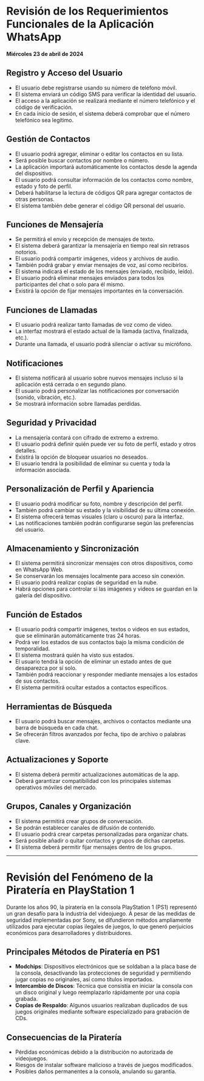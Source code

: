 # Revisión de los Requerimientos Funcionales de la Aplicación WhatsApp  
**Miércoles 23 de abril de 2024**

## Registro y Acceso del Usuario  
- El usuario debe registrarse usando su número de teléfono móvil.  
- El sistema enviará un código SMS para verificar la identidad del usuario.  
- El acceso a la aplicación se realizará mediante el número telefónico y el código de verificación.  
- En cada inicio de sesión, el sistema deberá comprobar que el número telefónico sea legítimo.

## Gestión de Contactos  
- El usuario podrá agregar, eliminar o editar los contactos en su lista.  
- Será posible buscar contactos por nombre o número.  
- La aplicación importará automáticamente los contactos desde la agenda del dispositivo.  
- El usuario podrá consultar información de los contactos como nombre, estado y foto de perfil.  
- Deberá habilitarse la lectura de códigos QR para agregar contactos de otras personas.  
- El sistema también debe generar el código QR personal del usuario.

## Funciones de Mensajería  
- Se permitirá el envío y recepción de mensajes de texto.  
- El sistema deberá garantizar la mensajería en tiempo real sin retrasos notorios.  
- El usuario podrá compartir imágenes, videos y archivos de audio.  
- También podrá grabar y enviar mensajes de voz, así como recibirlos.  
- El sistema indicará el estado de los mensajes (enviado, recibido, leído).  
- El usuario podrá eliminar mensajes enviados para todos los participantes del chat o solo para él mismo.  
- Existirá la opción de fijar mensajes importantes en la conversación.

## Funciones de Llamadas  
- El usuario podrá realizar tanto llamadas de voz como de video.  
- La interfaz mostrará el estado actual de la llamada (activa, finalizada, etc.).  
- Durante una llamada, el usuario podrá silenciar o activar su micrófono.

## Notificaciones  
- El sistema notificará al usuario sobre nuevos mensajes incluso si la aplicación está cerrada o en segundo plano.  
- El usuario podrá personalizar las notificaciones por conversación (sonido, vibración, etc.).  
- Se mostrará información sobre llamadas perdidas.

## Seguridad y Privacidad  
- La mensajería contará con cifrado de extremo a extremo.  
- El usuario podrá definir quién puede ver su foto de perfil, estado y otros detalles.  
- Existirá la opción de bloquear usuarios no deseados.  
- El usuario tendrá la posibilidad de eliminar su cuenta y toda la información asociada.

## Personalización de Perfil y Apariencia  
- El usuario podrá modificar su foto, nombre y descripción del perfil.  
- También podrá cambiar su estado y la visibilidad de su última conexión.  
- El sistema ofrecerá temas visuales (claro u oscuro) para la interfaz.  
- Las notificaciones también podrán configurarse según las preferencias del usuario.

## Almacenamiento y Sincronización  
- El sistema permitirá sincronizar mensajes con otros dispositivos, como en WhatsApp Web.  
- Se conservarán los mensajes localmente para acceso sin conexión.  
- El usuario podrá realizar copias de seguridad en la nube.  
- Habrá opciones para controlar si las imágenes y videos se guardan en la galería del dispositivo.

## Función de Estados  
- El usuario podrá compartir imágenes, textos o videos en sus estados, que se eliminarán automáticamente tras 24 horas.  
- Podrá ver los estados de sus contactos bajo la misma condición de temporalidad.  
- El sistema mostrará quién ha visto sus estados.  
- El usuario tendrá la opción de eliminar un estado antes de que desaparezca por sí solo.  
- También podrá reaccionar y responder mediante mensajes a los estados de sus contactos.  
- El sistema permitirá ocultar estados a contactos específicos.

## Herramientas de Búsqueda  
- El usuario podrá buscar mensajes, archivos o contactos mediante una barra de búsqueda en cada chat.  
- Se ofrecerán filtros avanzados por fecha, tipo de archivo o palabras clave.

## Actualizaciones y Soporte  
- El sistema deberá permitir actualizaciones automáticas de la app.  
- Deberá garantizar compatibilidad con los principales sistemas operativos móviles del mercado.

## Grupos, Canales y Organización  
- El sistema permitirá crear grupos de conversación.  
- Se podrán establecer canales de difusión de contenido.  
- El usuario podrá crear carpetas personalizadas para organizar chats.  
- Será posible añadir o quitar contactos y grupos de dichas carpetas.  
- El sistema deberá permitir fijar mensajes dentro de los grupos.

---

# Revisión del Fenómeno de la Piratería en PlayStation 1

Durante los años 90, la piratería en la consola PlayStation 1 (PS1) representó un gran desafío para la industria del videojuego. A pesar de las medidas de seguridad implementadas por Sony, se difundieron métodos ampliamente utilizados para ejecutar copias ilegales de juegos, lo que generó perjuicios económicos para desarrolladores y distribuidores.

## Principales Métodos de Piratería en PS1  
- **Modchips**: Dispositivos electrónicos que se soldaban a la placa base de la consola, desactivando las protecciones de seguridad y permitiendo jugar copias no originales, así como títulos importados.  
- **Intercambio de Discos**: Técnica que consistía en iniciar la consola con un disco original y luego reemplazarlo rápidamente por una copia grabada.  
- **Copias de Respaldo**: Algunos usuarios realizaban duplicados de sus juegos originales mediante software especializado para grabación de CDs.

## Consecuencias de la Piratería  
- Pérdidas económicas debido a la distribución no autorizada de videojuegos.  
- Riesgos de instalar software malicioso a través de juegos modificados.  
- Posibles daños permanentes a la consola, anulando su garantía.
